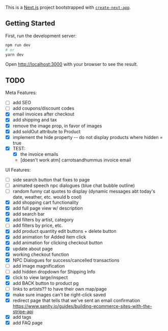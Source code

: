 This is a [Next.js](https://nextjs.org/) project bootstrapped with [`create-next-app`](https://github.com/vercel/next.js/tree/canary/packages/create-next-app).

## Getting Started

First, run the development server:

```bash
npm run dev
# or
yarn dev
```

Open [http://localhost:3000](http://localhost:3000) with your browser to see the result.

## TODO

Meta Features:
- [ ] add SEO
- [ ] add coupons/discount codes
- [x] email invoices after checkout
- [x] add shipping and tax
- [x] remove the image prop, in favor of images
- [x] add soldOut attribute to Product
- [x] implement the hide property -- do not display products where hidden = true
- [x] TEST:
  - [x] the invoice emails
  - [doesn't work atm] carrotsandhummus invoice email


UI Features:
- [ ] side search button that fixes to page
- [ ] animated speech npc dialogues (blue chat bubble outline)
- [ ] random funny cat quotes to display (dynamic messages abt today's date, weather, etc. would b cool)
- [x] add shopping cart functionality
- [x] add full page view w/ description
- [x] add search bar
- [x] add filters by artist, category
- [ ] add filters by price, etc.
- [x] add product quantity edit buttons + delete button
- [x] add animation for Added item click
- [x] add animation for clicking checkout button
- [x] update about page
- [x] working checkout function
- [x] NPC Dialogues for success/cancelled transactions
- [ ] add image magnification
- [ ] add hidden dropdown for Shipping Info
- [x] click to view large/inspect
- [x] add BACK button to product pg
- [ ] links to artists?? to have their own map/page
- [x] make sure images can't be right-click saved
- [x] redirect page that tells that we've sent an email confirmation https://www.sanity.io/guides/building-ecommerce-sites-with-the-stripe-api
- [x] add tags
- [x] add FAQ page